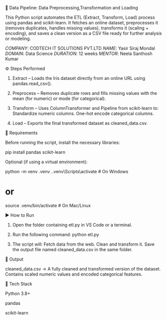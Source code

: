 🧠 Data Pipeline: Data Preprocessing,Transformation and Loading

This Python script automates the ETL (Extract, Transform, Load) process using pandas and scikit-learn.
It fetches an online dataset, preprocesses it (removes duplicates, handles missing values), transforms it (scaling + encoding), and saves a clean version as a CSV file ready for further analysis or modeling.


*COMPANY*: CODTECH IT SOLUTIONS PVT.LTD
*NAME*: Yasir Siraj Mondal
*DOMAIN*: Data Science
*DURATION*: 12 weeks
*MENTOR*: Neela Santhosh Kumar



⚙ Steps Performed

1. Extract – Loads the Iris dataset directly from an online URL using pandas.read_csv().

2. Preprocess – Removes duplicate rows and fills missing values with the mean (for numeric) or mode (for categorical).

3. Transform – Uses ColumnTransformer and Pipeline from scikit-learn to:
Standardize numeric columns.
One-hot encode categorical columns.

4. Load – Exports the final transformed dataset as cleaned_data.csv.


🧰 Requirements

Before running the script, install the necessary libraries:

pip install pandas scikit-learn

Optional (if using a virtual environment):

python -m venv .venv
.\.venv\Scripts\activate       # On Windows
# or
source .venv/bin/activate      # On Mac/Linux


▶ How to Run
1. Open the folder containing etl.py in VS Code or a terminal.

2. Run the following command:
python etl.py

3. The script will:
Fetch data from the web.
Clean and transform it.
Save the output file named cleaned_data.csv in the same folder.


🧾 Output

cleaned_data.csv → A fully cleaned and transformed version of the dataset.
Contains scaled numeric values and encoded categorical features.


🧱 Tech Stack

Python 3.8+

pandas

scikit-learn
